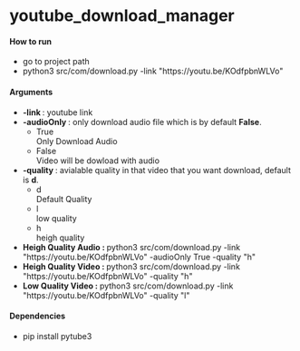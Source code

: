 # youtube_download_manager

<h4>How to run</h4>
<ul>
    <li>go to project path</li>
    <li> python3 src/com/download.py -link "https://youtu.be/KOdfpbnWLVo"</li>
</ul>

<h4>Arguments</h4>
<ul>
    <li><b>-link </b> : youtube link</li>
    <li>
        <b>-audioOnly </b> : only download audio file which is by default <b>False</b>.
        <ul>
            <li>True<br>Only Download Audio</li>
            <li>False<br>Video will be dowload with audio</li>
        </ul>
    </li>
     <li>
        <b>-quality </b> : avialable quality in that video that you want download, default is <b>d</b>.
        <ul>
            <li>d<br>Default Quality</li>
            <li>l<br>low quality</li>
            <li>h<br>heigh quality</li>
        </ul>
    </li>
    <li><b>Heigh Quality Audio : </b> python3 src/com/download.py -link "https://youtu.be/KOdfpbnWLVo" -audioOnly True -quality "h"</li>
    <li><b>Heigh Quality Video : </b> python3 src/com/download.py -link "https://youtu.be/KOdfpbnWLVo" -quality "h"</li>
    <li><b>Low Quality Video : </b> python3 src/com/download.py -link "https://youtu.be/KOdfpbnWLVo" -quality "l"</li>
</ul>

<h4>Dependencies</h4>
<ul>
    <li>pip install pytube3</li>
</ul>

